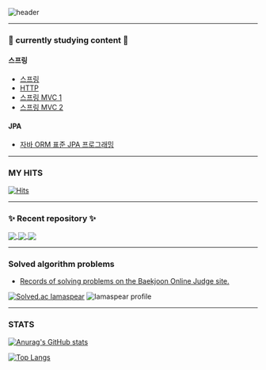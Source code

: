 ![header](https://capsule-render.vercel.app/api?type=slice&color=gradient&text=%Imaspear%20%20&height=200&fontSize=100)
<!-- ![header](https://capsule-render.vercel.app/api?type=waving&color=auto&height=300&section=header&text=this-is-spear&fontSize=90) -->
---

### 🌟 currently studying content 🌟

#### 스프링

- [스프링](https://imaspear.notion.site/78b8c7922c534faa993b19de6831ede9)
- [HTTP](https://imaspear.notion.site/HTTP-85cc1335eb4b43619e2e2e92f0abe2b9)
- [스프링 MVC 1](https://imaspear.notion.site/MVC-1-396e6531d127406f82c5898b13cc1f3e)
- [스프링 MVC 2](https://imaspear.notion.site/MVC-2-6705775225cd4fabb9a31575184c5c21)

#### JPA

- [자바 ORM 표준 JPA 프로그래밍](https://imaspear.notion.site/ORM-JPA-cefd2323c20c46b78e321558946d3421)
	
---
### MY HITS
  [![Hits](https://hits.seeyoufarm.com/api/count/incr/badge.svg?url=https%3A%2F%2Fgithub.com%2FImaspear&count_bg=%239A9B9A&title_bg=%23555555&icon=&icon_color=%23E7E7E7&title=hits&edge_flat=false)](https://hits.seeyoufarm.com)

---

### ✨ Recent  repository ✨

<a href="https://github.com/imaspear/spring-comments-of-spear">
  <img align="center" src="https://github-readme-stats.vercel.app/api/pin/?username=imaspear&repo=spring-comments-of-spear" />
</a>

<a href="https://github.com/imaspear/spring-logback-mdc-of-spear">
  <img align="center" src="https://github-readme-stats.vercel.app/api/pin/?username=imaspear&repo=spring-logback-mdc-of-spear" />
</a>
<a href="https://github.com/imaspear/spring-message-function-of-spear">
  <img align="center" src="https://github-readme-stats.vercel.app/api/pin/?username=imaspear&repo=spring-message-function-of-spear" />
</a>

<!--
<a href="">
  <img align="center" src="https://github-readme-stats.vercel.app/api/pin/?username=this-is-spear&repo=" />
</a>
-->

---
### Solved algorithm problems
-  [Records of solving problems on the Baekjoon Online Judge site.](https://solved.ac/profile/geonc123)


[![Solved.ac Iamaspear](http://mazassumnida.wtf/api/v2/generate_badge?boj=geonc123)](https://solved.ac/geonc123)
![Iamaspear profile](http://mazandi.herokuapp.com/api?handle=geonc123&theme=cold)

---


### STATS



[![Anurag's GitHub stats](https://github-readme-stats.vercel.app/api?username=imaspear)](https://github.com/anuraghazra/github-readme-stats)

[![Top Langs](https://github-readme-stats.vercel.app/api/top-langs/?username=imaspear&layout=compact)](https://github.com/anuraghazra/github-readme-stats)

